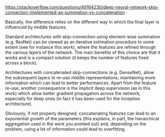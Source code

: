 https://stackoverflow.com/questions/49164230/deep-neural-network-skip-connection-implemented-as-summation-vs-concatenation :

Basically, the difference relies on the different way in which the final layer is influenced by middle features.

Standard architectures with skip-connection using element-wise summation (e.g. ResNet) can be viewed as an iterative estimation procedure to some extent (see for instance this work), where the features are refined through the various layers of the network. The main benefits of this choice are that it works and is a compact solution (it keeps the number of features fixed across a block).

Architectures with concatenated skip-connections (e.g. DenseNet), allow the subsequent layers to re-use middle representations, maintaining more information which can lead to better performances. Apart from the feature re-use, another consequence is the implicit deep supervision (as in this work) which allow better gradient propagation across the network, especially for deep ones (in fact it has been used for the Inception architecture).

Obviously, if not properly designed, concatenating features can lead to an exponential growth of the parameters (this explains, in part, the hierarchical aggregation used in the work you pointed out) and, depending on the problem, using a lot of information could lead to overfitting.
